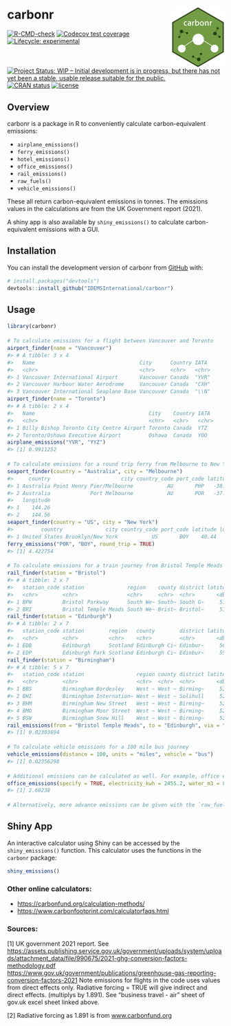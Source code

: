 
<!-- README.md is generated from README.Rmd. Please edit that file -->

# carbonr <img src='man/figures/carbonr_icon.png' align="right" height="139"/>

<!-- badges: start -->

[![R-CMD-check](https://github.com/IDEMSInternational/carbonr/workflows/R-CMD-check/badge.svg)](https://github.com/IDEMSInternational/carbonr/actions)
[![Codecov test
coverage](https://codecov.io/gh/IDEMSInternational/carbonr/branch/main/graph/badge.svg)](https://app.codecov.io/gh/IDEMSInternational/carbonr?branch=main)
[![Lifecycle:
experimental](https://img.shields.io/badge/lifecycle-experimental-orange.svg)](https://lifecycle.r-lib.org/articles/stages.html#experimental)
[![Project Status: WIP – Initial development is in progress, but there
has not yet been a stable, usable release suitable for the
public.](https://www.repostatus.org/badges/latest/wip.svg)](https://www.repostatus.org/#wip)
[![CRAN
status](https://www.r-pkg.org/badges/version/carbonr)](https://CRAN.R-project.org/package=carbonr)
[![license](https://img.shields.io/badge/license-LGPL%20(%3E=%203)-lightgrey.svg)](https://www.gnu.org/licenses/lgpl-3.0.en.html)
<!-- badges: end -->

## Overview

carbonr is a package in R to conveniently calculate carbon-equivalent
emissions:

-   `airplane_emissions()`
-   `ferry_emissions()`
-   `hotel_emissions()`
-   `office_emissions()`
-   `rail_emissions()`
-   `raw_fuels()`
-   `vehicle_emissions()`

These all return carbon-equivalent emissions in tonnes. The emissions
values in the calculations are from the UK Government report (2021).

A shiny app is also available by `shiny_emissions()` to calculate
carbon-equivalent emissions with a GUI.

## Installation

You can install the development version of carbonr from
[GitHub](https://github.com/) with:

``` r
# install.packages("devtools")
devtools::install_github("IDEMSInternational/carbonr")
```

## Usage

``` r
library(carbonr)

# To calculate emissions for a flight between Vancouver and Toronto
airport_finder(name = "Vancouver")
#> # A tibble: 3 x 4
#>   Name                                  City      Country IATA 
#>   <chr>                                 <chr>     <chr>   <chr>
#> 1 Vancouver International Airport       Vancouver Canada  "YVR"
#> 2 Vancouver Harbour Water Aerodrome     Vancouver Canada  "CXH"
#> 3 Vancouver International Seaplane Base Vancouver Canada  "\\N"
airport_finder(name = "Toronto")
#> # A tibble: 2 x 4
#>   Name                                     City    Country IATA 
#>   <chr>                                    <chr>   <chr>   <chr>
#> 1 Billy Bishop Toronto City Centre Airport Toronto Canada  YTZ  
#> 2 Toronto/Oshawa Executive Airport         Oshawa  Canada  YOO
airplane_emissions("YVR", "YYZ")
#> [1] 0.9911252

# To calculate emissions for a round trip ferry from Melbourne to New York
seaport_finder(country = "Australia", city = "Melbourne")
#>     country                       city country_code port_code latitude
#> 1 Australia Point Henry Pier/Melbourne           AU       PHP   -38.07
#> 2 Australia             Port Melbourne           AU       POR   -37.50
#>   longitude
#> 1    144.26
#> 2    144.56
seaport_finder(country = "US", city = "New York")
#>         country              city country_code port_code latitude longitude
#> 1 United States Brooklyn/New York           US       BOY    40.44    -73.56
ferry_emissions("POR", "BOY", round_trip = TRUE)
#> [1] 4.422754

# To calculate emissions for a train journey from Bristol Temple Meads to Edinburgh Waverley, via Birmingham New Street.
rail_finder(station = "Bristol")
#> # A tibble: 2 x 7
#>   station_code station              region    county district latitude longitude
#>   <chr>        <chr>                <chr>     <chr>  <chr>       <dbl>     <dbl>
#> 1 BPW          Bristol Parkway      South We~ South~ South G~     51.5     -2.54
#> 2 BRI          Bristol Temple Meads South We~ Brist~ Bristol~     51.4     -2.58
rail_finder(station = "Edinburgh")
#> # A tibble: 2 x 7
#>   station_code station        region   county        district latitude longitude
#>   <chr>        <chr>          <chr>    <chr>         <chr>       <dbl>     <dbl>
#> 1 EDB          Edinburgh      Scotland Edinburgh Ci~ Edinbur~     56.0     -3.19
#> 2 EDP          Edinburgh Park Scotland Edinburgh Ci~ Edinbur~     55.9     -3.31
rail_finder(station = "Birmingham")
#> # A tibble: 5 x 7
#>   station_code station                 region county district latitude longitude
#>   <chr>        <chr>                   <chr>  <chr>  <chr>       <dbl>     <dbl>
#> 1 BBS          Birmingham Bordesley    West ~ West ~ Birming~     52.5     -1.88
#> 2 BHI          Birmingham Internation~ West ~ West ~ Solihull     52.5     -1.73
#> 3 BHM          Birmingham New Street   West ~ West ~ Birming~     52.5     -1.90
#> 4 BMO          Birmingham Moor Street  West ~ West ~ Birming~     52.5     -1.89
#> 5 BSW          Birmingham Snow Hill    West ~ West ~ Birming~     52.5     -1.90
rail_emissions(from = "Bristol Temple Meads", to = "Edinburgh", via = "Birmingham New Street")
#> [1] 0.02303694

# To calculate vehicle emissions for a 100 mile bus journey
vehicle_emissions(distance = 100, units = "miles", vehicle = "bus")
#> [1] 0.02356298

# Additional emissions can be calculated as well. For example, office emissions
office_emissions(specify = TRUE, electricity_kwh = 2455.2, water_m3 = 85, heat_kwh = 8764)
#> [1] 2.60238

# Alternatively, more advance emissions can be given with the `raw_fuels()` function.
```

## Shiny App

An interactive calculator using Shiny can be accessed by the
`shiny_emissions()` function. This calculator uses the functions in the
`carbonr` package:

``` r
shiny_emissions()
```

### Other online calculators:

-   <https://carbonfund.org/calculation-methods/>
-   <https://www.carbonfootprint.com/calculatorfaqs.html>

### Sources:

\[1\] UK government 2021 report. See
<https://assets.publishing.service.gov.uk/government/uploads/system/uploads/attachment_data/file/990675/2021-ghg-conversion-factors-methodology.pdf>
<https://www.gov.uk/government/publications/greenhouse-gas-reporting-conversion-factors-2021>
Note emissions for flights in the code uses values from direct effects
only. Radiative forcing = TRUE will give indirect and direct effects.
(multiplys by 1.891). See “business travel - air” sheet of gov.uk excel
sheet linked above.

\[2\] Radiative forcing as 1.891 is from www.carbonfund.org
